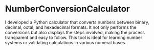 # NumberConversionCalculator
I developed a Python calculator that converts numbers between binary, decimal, octal, and hexadecimal formats. It not only performs the conversions but also displays the steps involved, making the process transparent and easy to follow. This tool is ideal for learning number systems or validating calculations in various numeral bases.
